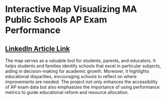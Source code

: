 # Interactive Map Visualizing MA Public Schools AP Exam Performance 

## [LinkedIn Article Link](https://www.linkedin.com/pulse/visualizing-excellence-dynamic-map-ap-exam-schools-zhernevskii-mlwge/) ##

The map serves as a valuable tool for students, parents, and educators. It helps students and families identify schools that excel in particular subjects, aiding in decision-making for academic growth. Moreover, it highlights educational disparities, encouraging schools to reflect on where improvements are needed. The project not only enhances the accessibility of AP exam data but also emphasizes the importance of using performance metrics to guide educational reform and resource allocation.


